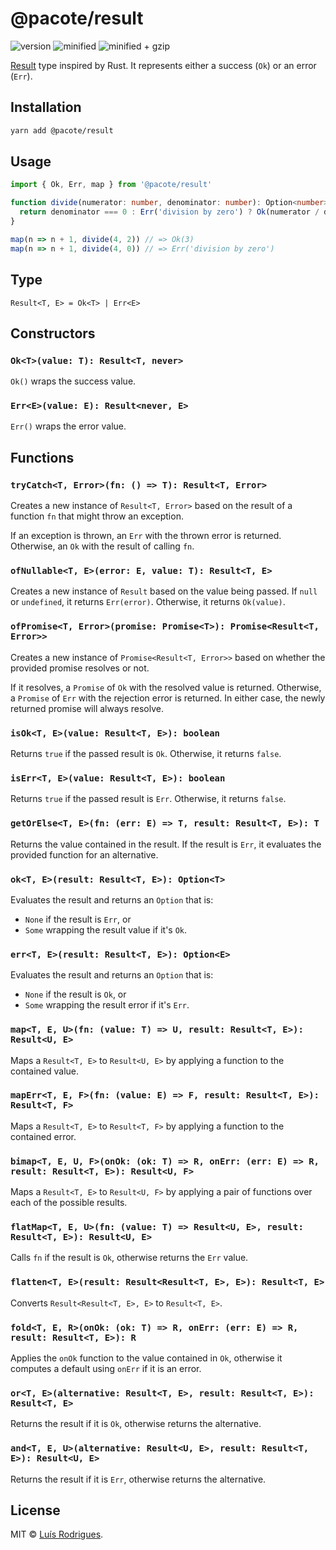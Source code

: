 # @pacote/result

![version](https://badgen.net/npm/v/@pacote/result)
![minified](https://badgen.net/bundlephobia/min/@pacote/result)
![minified + gzip](https://badgen.net/bundlephobia/minzip/@pacote/result)

[Result](https://doc.rust-lang.org/std/result/enum.Result.html) type inspired by Rust. It represents either a success (`Ok`) or an error (`Err`).

## Installation

```bash
yarn add @pacote/result
```

## Usage

```typescript
import { Ok, Err, map } from '@pacote/result'

function divide(numerator: number, denominator: number): Option<number> {
  return denominator === 0 : Err('division by zero') ? Ok(numerator / denominator)
}

map(n => n + 1, divide(4, 2)) // => Ok(3)
map(n => n + 1, divide(4, 0)) // => Err('division by zero')
```

## Type

`Result<T, E> = Ok<T> | Err<E>`

## Constructors

### `Ok<T>(value: T): Result<T, never>`

`Ok()` wraps the success value.

### `Err<E>(value: E): Result<never, E>`

`Err()` wraps the error value.

## Functions

### `tryCatch<T, Error>(fn: () => T): Result<T, Error>`

Creates a new instance of `Result<T, Error>` based on the result of a function
`fn` that might throw an exception.

If an exception is thrown, an `Err` with the thrown error is returned.
Otherwise, an `Ok` with the result of calling `fn`.

### `ofNullable<T, E>(error: E, value: T): Result<T, E>`

Creates a new instance of `Result` based on the value being passed. If `null` or
`undefined`, it returns `Err(error)`. Otherwise, it returns `Ok(value)`.

### `ofPromise<T, Error>(promise: Promise<T>): Promise<Result<T, Error>>`

Creates a new instance of `Promise<Result<T, Error>>` based on whether the
provided promise resolves or not.

If it resolves, a `Promise` of `Ok` with the resolved value is returned.
Otherwise, a `Promise` of `Err` with the rejection error is returned. In either
case, the newly returned promise will always resolve.

### `isOk<T, E>(value: Result<T, E>): boolean`

Returns `true` if the passed result is `Ok`. Otherwise, it returns `false`.

### `isErr<T, E>(value: Result<T, E>): boolean`

Returns `true` if the passed result is `Err`. Otherwise, it returns `false`.

### `getOrElse<T, E>(fn: (err: E) => T, result: Result<T, E>): T`

Returns the value contained in the result. If the result is `Err`, it evaluates
the provided function for an alternative.

### `ok<T, E>(result: Result<T, E>): Option<T>`

Evaluates the result and returns an `Option` that is:

- `None` if the result is `Err`, or
- `Some` wrapping the result value if it's `Ok`.

### `err<T, E>(result: Result<T, E>): Option<E>`

Evaluates the result and returns an `Option` that is:

- `None` if the result is `Ok`, or
- `Some` wrapping the result error if it's `Err`.

### `map<T, E, U>(fn: (value: T) => U, result: Result<T, E>): Result<U, E>`

Maps a `Result<T, E>` to `Result<U, E>` by applying a function to the contained
value.

### `mapErr<T, E, F>(fn: (value: E) => F, result: Result<T, E>): Result<T, F>`

Maps a `Result<T, E>` to `Result<T, F>` by applying a function to the contained
error.

### `bimap<T, E, U, F>(onOk: (ok: T) => R, onErr: (err: E) => R, result: Result<T, E>): Result<U, F>`

Maps a `Result<T, E>` to `Result<U, F>` by applying a pair of functions over
each of the possible results.

### `flatMap<T, E, U>(fn: (value: T) => Result<U, E>, result: Result<T, E>): Result<U, E>`

Calls `fn` if the result is `Ok`, otherwise returns the `Err` value.

### `flatten<T, E>(result: Result<Result<T, E>, E>): Result<T, E>`

Converts `Result<Result<T, E>, E>` to `Result<T, E>`.

### `fold<T, E, R>(onOk: (ok: T) => R, onErr: (err: E) => R, result: Result<T, E>): R`

Applies the `onOk` function to the value contained in `Ok`, otherwise it
computes a default using `onErr` if it is an error.

### `or<T, E>(alternative: Result<T, E>, result: Result<T, E>): Result<T, E>`

Returns the result if it is `Ok`, otherwise returns the alternative.

### `and<T, E, U>(alternative: Result<U, E>, result: Result<T, E>): Result<U, E>`

Returns the result if it is `Err`, otherwise returns the alternative.

## License

MIT © [Luís Rodrigues](https://goblindegook.com).
